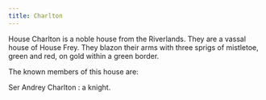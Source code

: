 ```yaml
---
title: Charlton
---
```


House Charlton is a noble house from the Riverlands. They are a vassal house of House Frey. They blazon their arms with three sprigs of mistletoe, green and red, on gold within a green border.

The known members of this house are:

Ser Andrey Charlton : a knight. 


